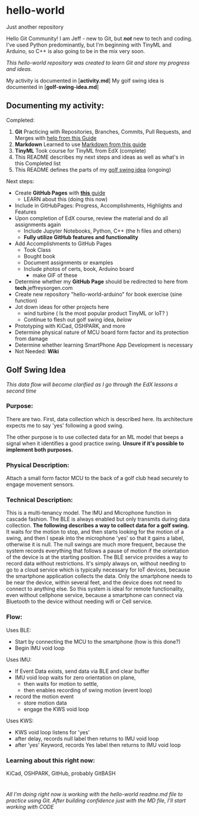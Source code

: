 # hello-world
Just another repository

Hello Git Community!
I am Jeff - new to Git, but __*not*__ new to tech and coding. I've used Python predominantly, but I'm beginning with TinyML and Arduino, so C++ is also going to be in the mix very soon.

*This hello-world repository was created to learn Git and store my progress and ideas.*

My activity is documented in [__activity.md__]
My golf swing idea is documented in [__golf-swing-idea.md__]

## Documenting my activity:

Completed:

1. **Git** Practicing with Repositories, Branches, Commits, Pull Requests, and Merges with [help from this Guide](https://guides.github.com/activities/hello-world/)
2. **Markdown** Learned to use [Markdown from this guide](https://guides.github.com/features/mastering-markdown/)
3. **TinyML** Took course for TinyML from EdX (complete)
4. This README describes my next steps and ideas as well as what's in this Completed list
5. This README defines the parts of my [golf swing idea](https://github.com/jeffreysorgen/hello-world/blob/main/README.md#golf-swing-idea) (ongoing)

Next steps:
* Create **GitHub Pages** with [**this** guide](https://guides.github.com/features/pages/)
  - LEARN about this (doing this now)
* Include in GitHubPages: Progress, Accomplishments, Highlights and Features
* Upon completion of EdX course, review the material and do all assignments again
  - Include Jupyter Notebooks, Python, C++ (the h files and others)
  - **Fully utilize GitHub features and functionality**
* Add Accomplishments to GitHub Pages
  * Took Class
  * Bought book
  * Document assignments or examples
  * Include photos of certs, book, Arduino board
    * make GIF of these
* Determine whether my **GitHub Page** should be redirected to here from **tech**.jeffreysorgen.com 
* Create new repository "hello-world-arduino" for book exercise (sine function)
* Jot down ideas for other projects here
  * wind turbine ( Is the most popular product TinyML or IoT? )
  * Continue to flesh out golf swing idea, _below_
* Prototyping with KiCad, OSHPARK, and more
* Determine physical nature of MCU board form factor and its protection from damage
* Determine whether learning SmartPhone App Development is necessary
* Not Needed: **Wiki**

## Golf Swing Idea

_This data flow will become clarified as I go through the EdX lessons a second time_

### Purpose:

There are two. First, data collection which is described here. Its architecture expects me to say 'yes' following a good swing. 

The other purpose is to use collected data for an ML model that beeps a signal when it identifies a good practice swing. **Unsure if it's possible to implement both purposes.**

### Physical Description:

Attach a small form factor MCU to the back of a golf club head securely to engage movement sensors.

### Technical Description:

This is a multi-tenancy model. The IMU and Microphone function in cascade fashion. The BLE is always enabled but only transmits during data collection. 
**The following describes a way to collect data for a golf swing.** 
It waits for the motion to stop, and then starts looking for the motion of a swing, and then I speak into the microphone 'yes' so that it gains a label, otherwise it is null. 
The null swings are much more frequent, because the system records everything that follows a pause of motion if the orientation of the device is at the starting position.
The BLE service provides a way to record data without restrictions. It's simply always on, without needing to go to a cloud service which is typically necessary for IoT devices, because the smartphone application collects the data. Only the smartphone needs to be near the device, within several feet, and the device does not need to connect to anything else. So this system is ideal for remote functionality, even without cellphone service, because a smartphone can connect via Bluetooth to the device without needing wifi or Cell service.

### Flow:

Uses BLE:
- Start by connecting the MCU to the smartphone (how is this done?)
- Begin IMU void loop

Uses IMU:
- If Event Data exists, send data via BLE and clear buffer
- IMU void loop waits for zero orientation on plane, 
  * then waits for motion to settle, 
  * then enables recording of swing motion (event loop) 
- record the motion event
  * store motion data
  * engage the KWS void loop 

Uses KWS:
- KWS void loop listens for 'yes'
- after delay, records null label then returns to IMU void loop
- after 'yes' Keyword, records Yes label then returns to IMU void loop



### Learning about this right now:
KiCad, OSHPARK, GitHub, probably GitBASH

#
*All I'm doing right now is working with the hello-world readme.md file to practice using Git. After building confidence just with the MD file, I'll start working with CODE*
